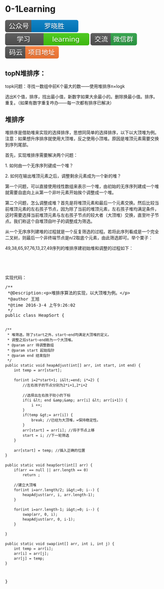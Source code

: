 # 0-1Learning

![alt text](../../static/common/svg/luoxiaosheng.svg "公众号")
![alt text](../../static/common/svg/luoxiaosheng_learning.svg "学习")
![alt text](../../static/common/svg/luoxiaosheng_wechat.svg "微信")
![alt text](../../static/common/svg/luoxiaosheng_gitee.svg "码云")

## topN堆排序：

topk问题：寻找一数组中前K个最大的数——使用堆排序n×logk


选出K个值，排序，找出最小值，新数字如果大余最小的。删除换最小值。排序。重复。（如果有数字重复咋办——每一次都有排序已解决）

<h2>堆排序</h2>
<p>堆排序是借助堆来实现的选择排序，思想同简单的选择排序，以下以大顶堆为例。注意：如果想升序排序就使用大顶堆，反之使用小顶堆。原因是堆顶元素需要交换到序列尾部。</p>
<p>首先，实现堆排序需要解决两个问题：</p>
<p>1. 如何由一个无序序列键成一个堆？</p>
<p>2. 如何在输出堆顶元素之后，调整剩余元素成为一个新的堆？</p>
<p>第一个问题，可以直接使用线性数组来表示一个堆，由初始的无序序列建成一个堆就需要自底向上从第一个非叶元素开始挨个调整成一个堆。</p>
<p>第二个问题，怎么调整成堆？首先是将堆顶元素和最后一个元素交换。然后比较当前堆顶元素的左右孩子节点，因为除了当前的堆顶元素，左右孩子堆均满足条件，这时需要选择当前堆顶元素与左右孩子节点的较大者（大顶堆）交换，直至叶子节点。我们称这个自堆顶自叶子的调整成为筛选。</p>
<p>从一个无序序列建堆的过程就是一个反复筛选的过程。若将此序列看成是一个完全二叉树，则最后一个非终端节点是n/2取底个元素，由此筛选即可。举个栗子：</p>
<p>49,38,65,97,76,13,27,49序列的堆排序建初始堆和调整的过程如下：</p>
<p><img src="http://static.codeceo.com/images/2016/03/2614bce119263edcf9d18b6365b39197.png" alt="" /></p>
<p><img src="http://static.codeceo.com/images/2016/03/ad373a589182dd1b7e443915c8775fcd.png" alt="" /></p>
<p>实现代码：</p>
<div>
<pre>/**
 *@Description:&lt;p&gt;堆排序算法的实现，以大顶堆为例。&lt;/p&gt;
 *@author 王旭
 *@time 2016-3-4 上午9:26:02
 */
public class HeapSort {

    /**
     * 堆筛选，除了start之外，start~end均满足大顶堆的定义。
     * 调整之后start~end称为一个大顶堆。
     * @param arr 待调整数组
     * @param start 起始指针
     * @param end 结束指针
     */
    public static void heapAdjust(int[] arr, int start, int end) {
        int temp = arr[start];

        for(int i=2*start+1; i&lt;=end; i*=2) {
            //左右孩子的节点分别为2*i+1,2*i+2

            //选择出左右孩子较小的下标
            if(i &lt; end &amp;&amp; arr[i] &lt; arr[i+1]) {
                i ++; 
            }
            if(temp &gt;= arr[i]) {
                break; //已经为大顶堆，=保持稳定性。
            }
            arr[start] = arr[i]; //将子节点上移
            start = i; //下一轮筛选
        }

        arr[start] = temp; //插入正确的位置
    }

    public static void heapSort(int[] arr) {
        if(arr == null || arr.length == 0)
            return ;

        //建立大顶堆
        for(int i=arr.length/2; i&gt;=0; i--) {
            heapAdjust(arr, i, arr.length-1);
        }

        for(int i=arr.length-1; i&gt;=0; i--) {
            swap(arr, 0, i);
            heapAdjust(arr, 0, i-1);
        }

    }

    public static void swap(int[] arr, int i, int j) {
        int temp = arr[i];
        arr[i] = arr[j];
        arr[j] = temp;
    }

}</pre>
</div>

